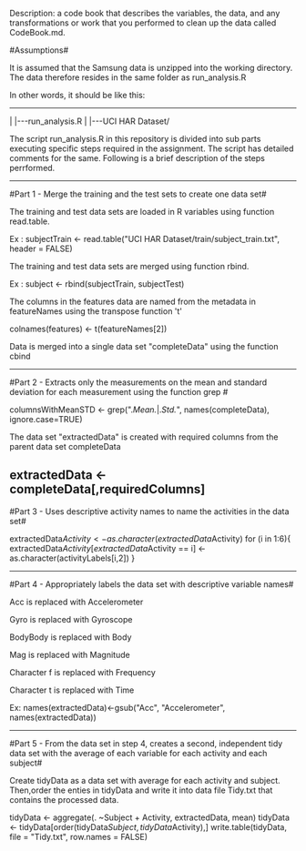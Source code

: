 Description: a code book that describes the variables, the data, and any transformations or work that you performed to clean up the data called CodeBook.md.


#Assumptions#

It is assumed that the Samsung data is unzipped into the working directory. The data therefore resides in the same folder as run_analysis.R

In other words, it should be like this:

 ---
  |
  |---run_analysis.R
  |
  |---UCI HAR Dataset/
  
  
  
  The script run_analysis.R in this repository is divided into sub parts executing specific steps required in the assignment. The script has detailed comments for the same. Following is a brief description of the steps perrformed.
  
  -----------------------------------------------------------------------------------------------------------------------------------
  
 #Part 1 - Merge the training and the test sets to create one data set#
  
  The training and test data sets are loaded in R variables using function read.table.
  
  Ex : subjectTrain <- read.table("UCI HAR Dataset/train/subject_train.txt", header = FALSE)
  
  The training and test data sets are merged using function rbind.
  
  Ex : subject <- rbind(subjectTrain, subjectTest)
  
  The columns in the features data are named from the metadata in featureNames using the transpose function 't'
  
  colnames(features) <- t(featureNames[2])
  
  Data is merged into a single data set "completeData" using the function cbind
  
  -------------------------------------------------------------------------------------------------------------------------------------------------------------------
  #Part 2 - Extracts only the measurements on the mean and standard deviation for each measurement using the function grep #
  
  columnsWithMeanSTD <- grep(".*Mean.*|.*Std.*", names(completeData), ignore.case=TRUE)
  
  The data set "extractedData" is created with required columns from the parent data set completeData
  
  extractedData <- completeData[,requiredColumns]
  ---------------------------------------------------------------------------------------------------------------------------------------------------------
  
  #Part 3 - Uses descriptive activity names to name the activities in the data set#
  
  extractedData$Activity <- as.character(extractedData$Activity)
  for (i in 1:6){
  extractedData$Activity[extractedData$Activity == i] <- as.character(activityLabels[i,2])
  }

-----------------------------------------------------------------------------------------------------------------------------

 #Part 4 - Appropriately labels the data set with descriptive variable names#

 Acc is replaced with Accelerometer

 Gyro is replaced with Gyroscope

 BodyBody is replaced with Body

 Mag is replaced with Magnitude

 Character f is replaced with Frequency

 Character t is replaced with Time

 Ex: names(extractedData)<-gsub("Acc", "Accelerometer", names(extractedData))

------------------------------------------------------------------------------------------------------------------------------------------------------------------------------------

#Part 5 - From the data set in step 4, creates a second, independent tidy data set with the average of each variable for each activity and each subject#

Create tidyData as a data set with average for each activity and subject. Then,order the enties in tidyData and write it into data file Tidy.txt that contains the processed data.

tidyData <- aggregate(. ~Subject + Activity, extractedData, mean)
tidyData <- tidyData[order(tidyData$Subject,tidyData$Activity),]
write.table(tidyData, file = "Tidy.txt", row.names = FALSE)
  
  
  
  
  
  
  
  
  
  
  
  
  
  
  
